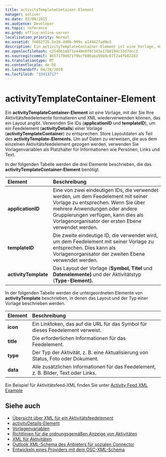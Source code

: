 ```yaml
---
title: activityTemplateContainer-Element
manager: soliver
ms.date: 03/09/2015
ms.audience: Developer
ms.topic: reference
ms.prod: office-online-server
localization_priority: Normal
ms.assetid: 74662f25-5e18-4d0b-999c-a144427ad9e3
description: Ein activityTemplateContainer-Element ist eine Vorlage, mit der Sie Ihre Aktivitätsfeedelemente formatieren und XML wiederverwenden können, das ein Layout angibt.
ms.openlocfilehash: c2540b1d871e440e8f8f343a1788194c32d7dcc2
ms.sourcegitcommit: 8657170d071f9bcf680aba50b9c07f2a4fb82283
ms.translationtype: MT
ms.contentlocale: de-DE
ms.lasthandoff: 04/28/2019
ms.locfileid: "33413717"
---
```

# <a name="activitytemplatecontainer-element"></a>activityTemplateContainer-Element

Ein **activityTemplateContainer-Element** ist eine Vorlage, mit der Sie Ihre Aktivitätsfeedelemente formatieren und XML wiederverwenden können, das ein Layout angibt. Verwenden Sie IDs (**applicationID** und **templateID**), um ein Feedelement (**activityDetails**) einer Vorlage (**activityTemplateContainer**) zu entsprechen. Store Layoutdaten als Teil des **activityTemplate-Elements.** Um auf Daten zu verweisen, die aus dem einzelnen Aktivitätsfeedelement gezogen werden, verwenden Sie Vorlagenvariablen als Platzhalter für Informationen wie Personen, Links und Text. 
  
In der folgenden Tabelle werden die drei Elemente beschrieben, die das **activityTemplateContainer-Element** benötigt. 
  
|**Element**|**Beschreibung**|
|:-----|:-----|
|**applicationID** <br/> |Eine von zwei eindeutigen IDs, die verwendet werden, um dem Feedelement mit seiner Vorlage zu entsprechen. Wenn Sie über mehrere Anwendungen oder andere Gruppierungen verfügen, kann dies als Vorlagenorganisator der ersten Ebene verwendet werden.  <br/> |
|**templateID** <br/> |Die zweite eindeutige ID, die verwendet wird, um dem Feedelement mit seiner Vorlage zu entsprechen. Dies kann als Vorlagenorganisator der zweiten Ebene verwendet werden.  <br/> |
|**activityTemplate** <br/> |Das Layout der Vorlage (**Symbol,** **Titel** und **Datenelemente)** und der Aktivitätstyp (**Type-Element).**  <br/> |
   
In der folgenden Tabelle werden die untergeordneten Elemente von **activityTemplate** beschrieben, in denen das Layout und der Typ einer Vorlage beschrieben werden.
  
|**Element**|**Beschreibung**|
|:-----|:-----|
|**icon** <br/> |Ein Linktoken, das auf die URL für das Symbol für dieses Feedelement verweist.  <br/> |
|**title** <br/> |Die erforderlichen Informationen für das Feedelement.  <br/> |
|**type** <br/> |Der Typ der Aktivität, z. B. eine Aktualisierung von Status, Foto oder Dokument.  <br/> |
|**data** <br/> |Alle zusätzlichen Informationen für das Feedelement, z. B. Bilder, Text oder Links.  <br/> |
   
Ein Beispiel für Aktivitätsfeed-XML finden Sie unter [Activity Feed XML Example](activity-feed-xml-example.md)
  
## <a name="see-also"></a>Siehe auch

- [Übersicht über XML für ein Aktivitätsfeedelement](overview-of-xml-for-an-activity-feed-item.md)  
- [activityDetails-Element](activitydetails-element.md)  
- [Vorlagenvariablen](template-variables.md)  
- [Richtlinien für die ordnungsgemäßen Anzeige von Aktivitäten](guidelines-for-properly-displaying-activities.md)  
- [XML für Aktivitäten](xml-for-activities.md)  
- [Outlook XML-Schema des Anbieters für sozialen Connector](outlook-social-connector-provider-xml-schema.md)
- [Entwickeln eines Providers mit dem OSC-XML-Schema](developing-a-provider-with-the-osc-xml-schema.md)

